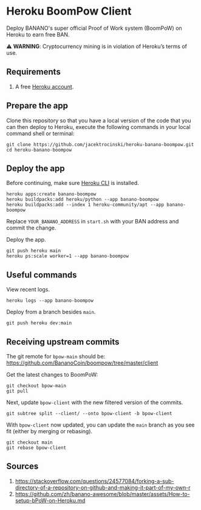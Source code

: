 # Heroku BoomPow Client

Deploy BANANO's super official Proof of Work system (BoomPoW) on Heroku to earn free BAN.

⚠️ **WARNING**: Cryptocurrency mining is in violation of Heroku’s terms of use.

## Requirements

1. A free [Heroku account](https://signup.heroku.com/signup/dc).

## Prepare the app

Clone this repository so that you have a local version of the code that you can then deploy to Heroku, execute the following commands in your local command shell or terminal:

```shell
git clone https://github.com/jacektrocinski/heroku-banano-boompow.git
cd heroku-banano-boompow
```

## Deploy the app

Before continuing, make sure [Heroku CLI](https://devcenter.heroku.com/articles/heroku-cli) is installed.

```shell
heroku apps:create banano-boompow
heroku buildpacks:add heroku/python --app banano-boompow
heroku buildpacks:add --index 1 heroku-community/apt --app banano-boompow
```

Replace `YOUR_BANANO_ADDRESS` in `start.sh` with your BAN address and commit the change.

Deploy the app.

```shell
git push heroku main
heroku ps:scale worker=1 --app banano-boompow
```

## Useful commands

View recent logs.

```shell
heroku logs --app banano-boompow
```

Deploy from a branch besides `main`.

```shell
git push heroku dev:main
```

## Receiving upstream commits

The git remote for `bpow-main` should be: https://github.com/BananoCoin/boompow/tree/master/client

Get the latest changes to BoomPoW:

```
git checkout bpow-main
git pull
```

Next, update `bpow-client` with the new filtered version of the commits.

```shell
git subtree split --client/ --onto bpow-client -b bpow-client
```

With `bpow-client` now updated, you can update the `main` branch as you see fit (either by merging or rebasing).

```shell
git checkout main
git rebase bpow-client
```

## Sources

1. https://stackoverflow.com/questions/24577084/forking-a-sub-directory-of-a-repository-on-github-and-making-it-part-of-my-own-r
1. https://github.com/zh/banano-awesome/blob/master/assets/How-to-setup-bPoW-on-Heroku.md
